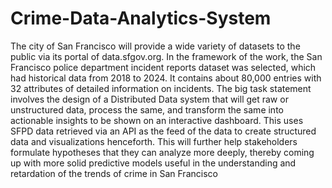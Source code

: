 # Crime-Data-Analytics-System
The city of San Francisco will provide a wide variety of datasets to 
the public via its portal of data.sfgov.org. In the framework of the 
work, the San Francisco police department incident reports dataset 
was selected, which had historical data from 2018 to 2024. It 
contains about 80,000 entries with 32 attributes of detailed 
information on incidents. 
The big task statement involves the design of a Distributed Data 
system that will get raw or unstructured data, process the same, 
and transform the same into actionable insights to be shown on an 
interactive dashboard. This uses SFPD data retrieved via an API as 
the feed of the data to create structured data and visualizations 
henceforth. 
This will further help stakeholders formulate hypotheses that they 
can analyze more deeply, thereby coming up with more solid 
predictive models useful in the understanding and retardation of the 
trends of crime in San Francisco
